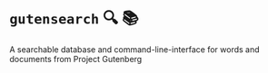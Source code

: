 # `gutensearch` :mag: :books:
A searchable database and command-line-interface for words and documents from Project Gutenberg
